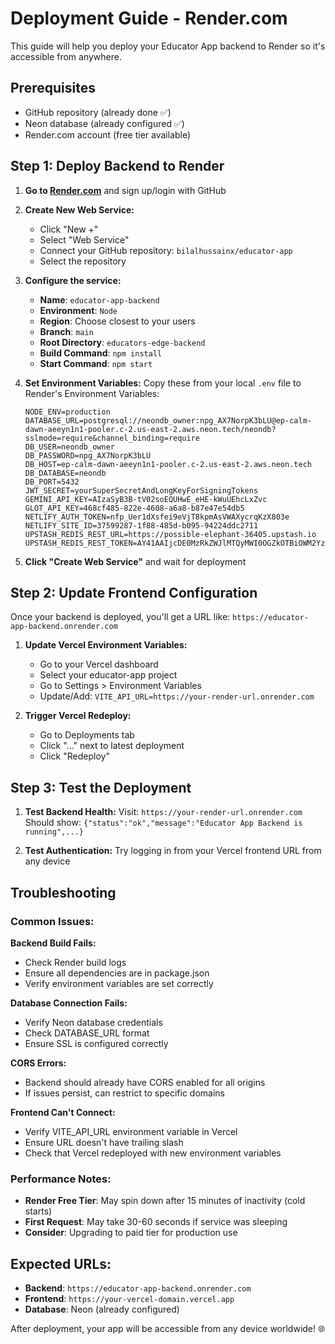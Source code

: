 # Deployment Guide - Render.com

This guide will help you deploy your Educator App backend to Render so it's accessible from anywhere.

## Prerequisites

- GitHub repository (already done ✅)
- Neon database (already configured ✅)  
- Render.com account (free tier available)

## Step 1: Deploy Backend to Render

1. **Go to [Render.com](https://render.com)** and sign up/login with GitHub

2. **Create New Web Service:**
   - Click "New +"
   - Select "Web Service"
   - Connect your GitHub repository: `bilalhussainx/educator-app`
   - Select the repository

3. **Configure the service:**
   - **Name**: `educator-app-backend`
   - **Environment**: `Node`
   - **Region**: Choose closest to your users
   - **Branch**: `main`
   - **Root Directory**: `educators-edge-backend`
   - **Build Command**: `npm install`
   - **Start Command**: `npm start`

4. **Set Environment Variables:**
   Copy these from your local `.env` file to Render's Environment Variables:
   ```
   NODE_ENV=production
   DATABASE_URL=postgresql://neondb_owner:npg_AX7NorpK3bLU@ep-calm-dawn-aeeyn1n1-pooler.c-2.us-east-2.aws.neon.tech/neondb?sslmode=require&channel_binding=require
   DB_USER=neondb_owner
   DB_PASSWORD=npg_AX7NorpK3bLU
   DB_HOST=ep-calm-dawn-aeeyn1n1-pooler.c-2.us-east-2.aws.neon.tech
   DB_DATABASE=neondb
   DB_PORT=5432
   JWT_SECRET=yourSuperSecretAndLongKeyForSigningTokens
   GEMINI_API_KEY=AIzaSyB3B-tV02soEQUHwE_eHE-kWuUEhcLxZvc
   GLOT_API_KEY=468cf485-822e-4608-a6a8-b87e47e54db5
   NETLIFY_AUTH_TOKEN=nfp_Uer1dXsfei9eVjT8kpmAsVWAXycrqKzX803e
   NETLIFY_SITE_ID=37599287-1f88-485d-b095-94224ddc2711
   UPSTASH_REDIS_REST_URL=https://possible-elephant-36405.upstash.io
   UPSTASH_REDIS_REST_TOKEN=AY41AAIjcDE0MzRkZWJlMTQyMWI0OGZkOTBiOWM2Yzc3YTA2YWIwN3AxMA
   ```

5. **Click "Create Web Service"** and wait for deployment

## Step 2: Update Frontend Configuration

Once your backend is deployed, you'll get a URL like: `https://educator-app-backend.onrender.com`

1. **Update Vercel Environment Variables:**
   - Go to your Vercel dashboard
   - Select your educator-app project
   - Go to Settings > Environment Variables
   - Update/Add: `VITE_API_URL=https://your-render-url.onrender.com`

2. **Trigger Vercel Redeploy:**
   - Go to Deployments tab
   - Click "..." next to latest deployment
   - Click "Redeploy"

## Step 3: Test the Deployment

1. **Test Backend Health:**
   Visit: `https://your-render-url.onrender.com`
   Should show: `{"status":"ok","message":"Educator App Backend is running",...}`

2. **Test Authentication:**
   Try logging in from your Vercel frontend URL from any device

## Troubleshooting

### Common Issues:

**Backend Build Fails:**
- Check Render build logs
- Ensure all dependencies are in package.json
- Verify environment variables are set correctly

**Database Connection Fails:**
- Verify Neon database credentials
- Check DATABASE_URL format
- Ensure SSL is configured correctly

**CORS Errors:**
- Backend should already have CORS enabled for all origins
- If issues persist, can restrict to specific domains

**Frontend Can't Connect:**
- Verify VITE_API_URL environment variable in Vercel
- Ensure URL doesn't have trailing slash
- Check that Vercel redeployed with new environment variables

### Performance Notes:

- **Render Free Tier**: May spin down after 15 minutes of inactivity (cold starts)
- **First Request**: May take 30-60 seconds if service was sleeping
- **Consider**: Upgrading to paid tier for production use

## Expected URLs:

- **Backend**: `https://educator-app-backend.onrender.com`
- **Frontend**: `https://your-vercel-domain.vercel.app`
- **Database**: Neon (already configured)

After deployment, your app will be accessible from any device worldwide! 🌐